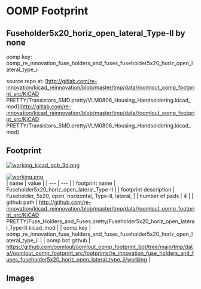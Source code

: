# OOMP Footprint  
## Fuseholder5x20_horiz_open_lateral_Type-II  by none  
  
oomp key: oomp_re_innovation_fuse_holders_and_fuses_fuseholder5x20_horiz_open_lateral_type_ii  
  
source repo at: [http://gitlab.com/re-innovation/kicad_reinnovation/blob/master/tmp/data//oomlout_oomp_footprint_src/KiCAD PRETTY/Transistors_SMD.pretty/VLM0806_Housing_Handsoldering.kicad_mod](http://gitlab.com/re-innovation/kicad_reinnovation/blob/master/tmp/data//oomlout_oomp_footprint_src/KiCAD PRETTY/Transistors_SMD.pretty/VLM0806_Housing_Handsoldering.kicad_mod)  
## Footprint  
  
[![working_kicad_pcb_3d.png](working_kicad_pcb_3d_600.png)](working_kicad_pcb_3d.png)  
  
[![working.png](working_600.png)](working.png)  
| name | value | 
| --- | --- | 
| footprint name | Fuseholder5x20_horiz_open_lateral_Type-II | 
| footprint description | Fuseholder, 5x20, open, horizontal, Type-II, lateral, | 
| number of pads | 4 | 
| github path | http://github.com/re-innovation/kicad_reinnovation/blob/master/tmp/data//oomlout_oomp_footprint_src/KiCAD PRETTY/Fuse_Holders_and_Fuses.pretty/Fuseholder5x20_horiz_open_lateral_Type-II.kicad_mod | 
| oomp key | oomp_re_innovation_fuse_holders_and_fuses_fuseholder5x20_horiz_open_lateral_type_ii | 
| oomp bot github | https://github.com/oomlout/oomlout_oomp_footprint_bot/tree/main/tmp/data//oomlout_oomp_footprint_src/footprints/re_innovation_fuse_holders_and_fuses_fuseholder5x20_horiz_open_lateral_type_ii/working | 
## Images  
